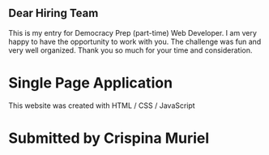 ## Dear Hiring Team

This is my entry for Democracy Prep (part-time) Web Developer. I am very happy to have the opportunity to work with you. The challenge was fun and very well organized. Thank you so much for your time and consideration.

# Single Page Application

This website was created with HTML / CSS / JavaScript

# Submitted by Crispina Muriel
